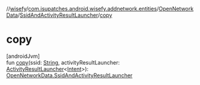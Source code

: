 //[wisefy](../../../../index.md)/[com.isupatches.android.wisefy.addnetwork.entities](../../index.md)/[OpenNetworkData](../index.md)/[SsidAndActivityResultLauncher](index.md)/[copy](copy.md)

# copy

[androidJvm]\
fun [copy](copy.md)(ssid: [String](https://kotlinlang.org/api/latest/jvm/stdlib/kotlin/-string/index.html), activityResultLauncher: [ActivityResultLauncher](https://developer.android.com/reference/kotlin/androidx/activity/result/ActivityResultLauncher.html)<[Intent](https://developer.android.com/reference/kotlin/android/content/Intent.html)>): [OpenNetworkData.SsidAndActivityResultLauncher](index.md)
